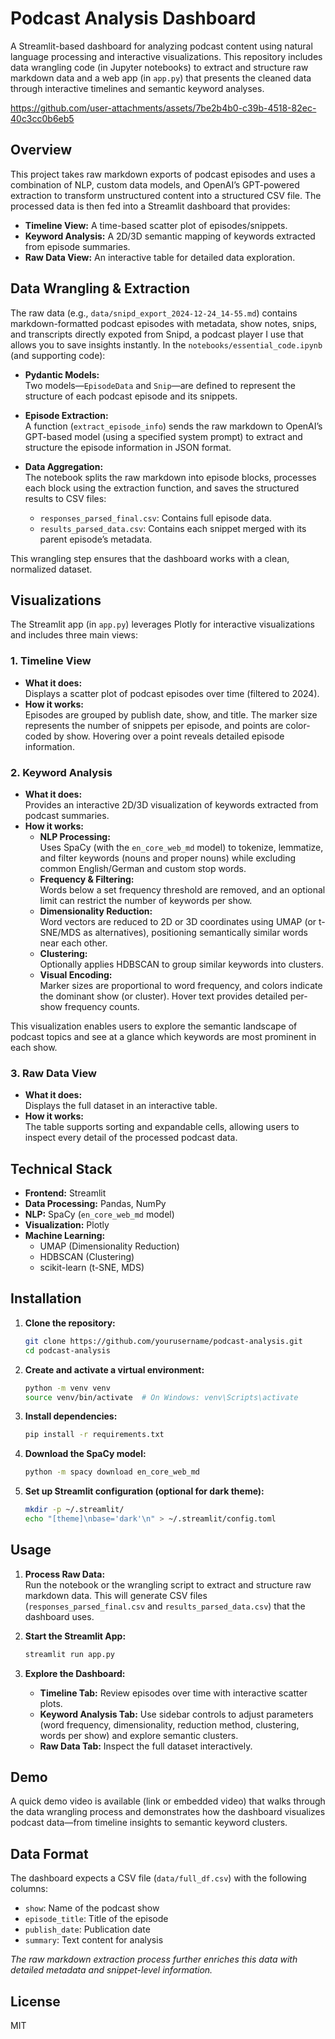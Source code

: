 # Podcast Analysis Dashboard

A Streamlit-based dashboard for analyzing podcast content using natural language processing and interactive visualizations. This repository includes data wrangling code (in Jupyter notebooks) to extract and structure raw markdown data and a web app (in `app.py`) that presents the cleaned data through interactive timelines and semantic keyword analyses.



https://github.com/user-attachments/assets/7be2b4b0-c39b-4518-82ec-40c3cc0b6eb5



## Overview

This project takes raw markdown exports of podcast episodes and uses a combination of NLP, custom data models, and OpenAI’s GPT-powered extraction to transform unstructured content into a structured CSV file. The processed data is then fed into a Streamlit dashboard that provides:
- **Timeline View:** A time-based scatter plot of episodes/snippets.
- **Keyword Analysis:** A 2D/3D semantic mapping of keywords extracted from episode summaries.
- **Raw Data View:** An interactive table for detailed data exploration.

## Data Wrangling & Extraction

The raw data (e.g., `data/snipd_export_2024-12-24_14-55.md`) contains markdown-formatted podcast episodes with metadata, show notes, snips, and transcripts directly expoted from Snipd, a podcast player I use that allows you to save insights instantly. In the `notebooks/essential_code.ipynb` (and supporting code):

- **Pydantic Models:**  
  Two models—`EpisodeData` and `Snip`—are defined to represent the structure of each podcast episode and its snippets.
  
- **Episode Extraction:**  
  A function (`extract_episode_info`) sends the raw markdown to OpenAI’s GPT-based model (using a specified system prompt) to extract and structure the episode information in JSON format.
  
- **Data Aggregation:**  
  The notebook splits the raw markdown into episode blocks, processes each block using the extraction function, and saves the structured results to CSV files:
  - `responses_parsed_final.csv`: Contains full episode data.
  - `results_parsed_data.csv`: Contains each snippet merged with its parent episode’s metadata.
  
This wrangling step ensures that the dashboard works with a clean, normalized dataset.

## Visualizations

The Streamlit app (in `app.py`) leverages Plotly for interactive visualizations and includes three main views:

### 1. Timeline View
- **What it does:**  
  Displays a scatter plot of podcast episodes over time (filtered to 2024).  
- **How it works:**  
  Episodes are grouped by publish date, show, and title. The marker size represents the number of snippets per episode, and points are color-coded by show. Hovering over a point reveals detailed episode information.

### 2. Keyword Analysis
- **What it does:**  
  Provides an interactive 2D/3D visualization of keywords extracted from podcast summaries.
- **How it works:**  
  - **NLP Processing:**  
    Uses SpaCy (with the `en_core_web_md` model) to tokenize, lemmatize, and filter keywords (nouns and proper nouns) while excluding common English/German and custom stop words.
  - **Frequency & Filtering:**  
    Words below a set frequency threshold are removed, and an optional limit can restrict the number of keywords per show.
  - **Dimensionality Reduction:**  
    Word vectors are reduced to 2D or 3D coordinates using UMAP (or t-SNE/MDS as alternatives), positioning semantically similar words near each other.
  - **Clustering:**  
    Optionally applies HDBSCAN to group similar keywords into clusters.
  - **Visual Encoding:**  
    Marker sizes are proportional to word frequency, and colors indicate the dominant show (or cluster). Hover text provides detailed per-show frequency counts.
  
This visualization enables users to explore the semantic landscape of podcast topics and see at a glance which keywords are most prominent in each show.

### 3. Raw Data View
- **What it does:**  
  Displays the full dataset in an interactive table.
- **How it works:**  
  The table supports sorting and expandable cells, allowing users to inspect every detail of the processed podcast data.

## Technical Stack

- **Frontend:** Streamlit  
- **Data Processing:** Pandas, NumPy  
- **NLP:** SpaCy (`en_core_web_md` model)  
- **Visualization:** Plotly  
- **Machine Learning:**  
  - UMAP (Dimensionality Reduction)  
  - HDBSCAN (Clustering)  
  - scikit-learn (t-SNE, MDS)

## Installation

1. **Clone the repository:**
   ```bash
   git clone https://github.com/yourusername/podcast-analysis.git
   cd podcast-analysis
   ```

2. **Create and activate a virtual environment:**
   ```bash
   python -m venv venv
   source venv/bin/activate  # On Windows: venv\Scripts\activate
   ```

3. **Install dependencies:**
   ```bash
   pip install -r requirements.txt
   ```

4. **Download the SpaCy model:**
   ```bash
   python -m spacy download en_core_web_md
   ```

5. **Set up Streamlit configuration (optional for dark theme):**
   ```bash
   mkdir -p ~/.streamlit/
   echo "[theme]\nbase='dark'\n" > ~/.streamlit/config.toml
   ```

## Usage

1. **Process Raw Data:**  
   Run the notebook or the wrangling script to extract and structure raw markdown data. This will generate CSV files (`responses_parsed_final.csv` and `results_parsed_data.csv`) that the dashboard uses.

2. **Start the Streamlit App:**
   ```bash
   streamlit run app.py
   ```

3. **Explore the Dashboard:**  
   - **Timeline Tab:** Review episodes over time with interactive scatter plots.
   - **Keyword Analysis Tab:** Use sidebar controls to adjust parameters (word frequency, dimensionality, reduction method, clustering, words per show) and explore semantic clusters.
   - **Raw Data Tab:** Inspect the full dataset interactively.

## Demo

A quick demo video is available (link or embedded video) that walks through the data wrangling process and demonstrates how the dashboard visualizes podcast data—from timeline insights to semantic keyword clusters.

## Data Format

The dashboard expects a CSV file (`data/full_df.csv`) with the following columns:
- `show`: Name of the podcast show
- `episode_title`: Title of the episode
- `publish_date`: Publication date
- `summary`: Text content for analysis

*The raw markdown extraction process further enriches this data with detailed metadata and snippet-level information.*

## License

MIT
